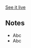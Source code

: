 [See it live](https://jfhector.github.io/cheat-sheets/code_examples/example_1/)

## Notes

* Abc
* Abc
